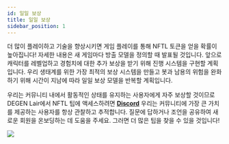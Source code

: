 ```yaml
---
id: 일일 보상
title: 일일 보상
sidebar_position: 1
---
```


더 많이 플레이하고 기술을 향상시키면 게임 플레이를 통해 NFTL 토큰을 얻을 확률이 높아집니다! 자세한 내용은 새 게임마다 방출 모델을 정의할 때 발표될 것입니다. 앞으로 캐릭터를 레벨업하고 경험치에 대한 추가 보상을 받기 위해 진행 시스템을 구현할 계획입니다. 우리 생태계를 위한 가장 최적의 보상 시스템을 만들고 봇과 남용의 위험을 완화하기 위해 시간이 지남에 따라 일일 보상 모델을 반복할 계획입니다.

우리는 커뮤니티 내에서 활동적인 상태를 유지하는 사용자에게 자주 보상할 것이므로 DEGEN Lair에서 NFTL 팁에 액세스하려면 **[Discord](https://discord.gg/niftyleague)** 우리는 커뮤니티에 가장 큰 가치를 제공하는 사용자를 항상 관찰하고 추적합니다. 질문에 답하거나 조언을 공유하여 새로운 회원을 온보딩하는 데 도움을 주세요. 그러면 더 많은 팁을 찾을 수 있을 것입니다!

![](/img/twitch-stream.png)

